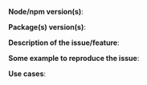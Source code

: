 **Node/npm version(s)**:

**Package(s) version(s)**:

**Description of the issue/feature**:

**Some example to reproduce the issue**:

**Use cases**:

